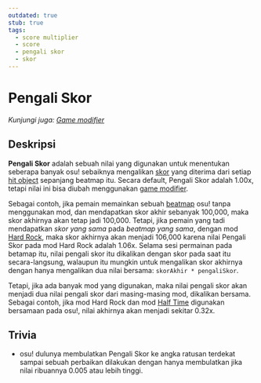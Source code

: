 ```yaml
---
outdated: true
stub: true
tags:
  - score multiplier
  - score
  - pengali skor
  - skor
---
```


# Pengali Skor

*Kunjungi juga: [Game modifier](/wiki/Game_modifier)*

## Deskripsi

**Pengali Skor** adalah sebuah nilai yang digunakan untuk menentukan seberapa banyak osu! sebaiknya mengalikan [skor](/wiki/Gameplay/Score) yang diterima dari setiap [hit object](/wiki/Hit_object) sepanjang beatmap itu. Secara default, Pengali Skor adalah 1.00x, tetapi nilai ini bisa diubah menggunakan [game modifier](/wiki/Game_modifier).

Sebagai contoh, jika pemain memainkan sebuah [beatmap](/wiki/Beatmap) osu! tanpa menggunakan mod, dan mendapatkan skor akhir sebanyak 100,000, maka skor akhirnya akan tetap jadi 100,000. Tetapi, jika pemain yang tadi mendapatkan *skor yang sama* pada *beatmap yang sama*, dengan mod [Hard Rock](/wiki/Game_modifier/Hard_Rock), maka skor akhirnya akan menjadi 106,000 karena nilai Pengali Skor pada mod Hard Rock adalah 1.06x. Selama sesi permainan pada betamap itu, nilai pengali skor itu dikalikan dengan skor pada saat itu secara-langsung, walaupun itu mungkin untuk mengalikan skor akhirnya dengan hanya mengalikan dua nilai bersama: `skorAkhir * pengaliSkor`.

Tetapi, jika ada banyak mod yang digunakan, maka nilai pengali skor akan menjadi dua nilai pengali skor dari masing-masing mod, dikalikan bersama. Sebagai contoh, jika mod Hard Rock dan mod [Half Time](/wiki/Game_modifier/Half_Time) digunakan bersamaan pada osu!, nilai akhirnya akan menjadi sekitar 0.32x.

## Trivia

- osu! dulunya membulatkan Pengali Skor ke angka ratusan terdekat sampai sebuah perbaikan dilakukan dengan hanya membulatkan jika nilai ribuannya 0.005 atau lebih tinggi.

